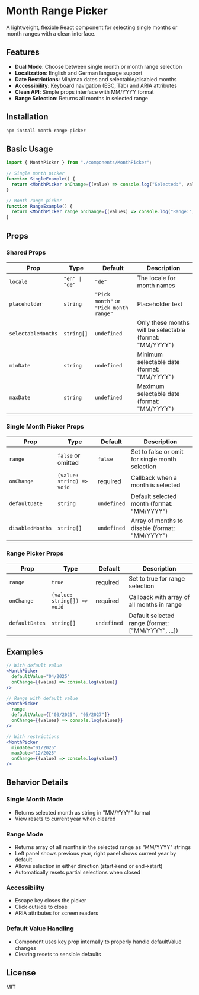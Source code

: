 # Month Range Picker

A lightweight, flexible React component for selecting single months or month ranges with a clean interface.

## Features

- **Dual Mode**: Choose between single month or month range selection
- **Localization**: English and German language support
- **Date Restrictions**: Min/max dates and selectable/disabled months
- **Accessibility**: Keyboard navigation (ESC, Tab) and ARIA attributes
- **Clean API**: Simple props interface with MM/YYYY format
- **Range Selection**: Returns all months in selected range

## Installation

```bash
npm install month-range-picker
```

## Basic Usage

```jsx
import { MonthPicker } from "./components/MonthPicker";

// Single month picker
function SingleExample() {
  return <MonthPicker onChange={(value) => console.log("Selected:", value)} />;
}

// Month range picker
function RangeExample() {
  return <MonthPicker range onChange={(values) => console.log("Range:", values)} />;
}
```

## Props

### Shared Props

| Prop               | Type           | Default                                | Description                                              |
| ------------------ | -------------- | -------------------------------------- | -------------------------------------------------------- |
| `locale`           | `"en" \| "de"` | `"de"`                                 | The locale for month names                               |
| `placeholder`      | `string`       | `"Pick month"` or `"Pick month range"` | Placeholder text                                         |
| `selectableMonths` | `string[]`     | `undefined`                            | Only these months will be selectable (format: "MM/YYYY") |
| `minDate`          | `string`       | `undefined`                            | Minimum selectable date (format: "MM/YYYY")              |
| `maxDate`          | `string`       | `undefined`                            | Maximum selectable date (format: "MM/YYYY")              |

### Single Month Picker Props

| Prop             | Type                      | Default     | Description                                     |
| ---------------- | ------------------------- | ----------- | ----------------------------------------------- |
| `range`          | `false` or omitted        | `false`     | Set to false or omit for single month selection |
| `onChange`       | `(value: string) => void` | required    | Callback when a month is selected               |
| `defaultDate`    | `string`                  | `undefined` | Default selected month (format: "MM/YYYY")      |
| `disabledMonths` | `string[]`                | `undefined` | Array of months to disable (format: "MM/YYYY")  |

### Range Picker Props

| Prop           | Type                        | Default     | Description                                       |
| -------------- | --------------------------- | ----------- | ------------------------------------------------- |
| `range`        | `true`                      | required    | Set to true for range selection                   |
| `onChange`     | `(value: string[]) => void` | required    | Callback with array of all months in range        |
| `defaultDates` | `string[]`                  | `undefined` | Default selected range (format: ["MM/YYYY", ...]) |

## Examples

```jsx
// With default value
<MonthPicker
  defaultValue="04/2025"
  onChange={(value) => console.log(value)}
/>

// Range with default value
<MonthPicker
  range
  defaultValue={["03/2025", "05/2027"]}
  onChange={(values) => console.log(values)}
/>

// With restrictions
<MonthPicker
  minDate="01/2025"
  maxDate="12/2025"
  onChange={(value) => console.log(value)}
/>
```

## Behavior Details

### Single Month Mode

- Returns selected month as string in "MM/YYYY" format
- View resets to current year when cleared

### Range Mode

- Returns array of all months in the selected range as "MM/YYYY" strings
- Left panel shows previous year, right panel shows current year by default
- Allows selection in either direction (start→end or end→start)
- Automatically resets partial selections when closed

### Accessibility

- Escape key closes the picker
- Click outside to close
- ARIA attributes for screen readers

### Default Value Handling

- Component uses key prop internally to properly handle defaultValue changes
- Clearing resets to sensible defaults

## License

MIT
